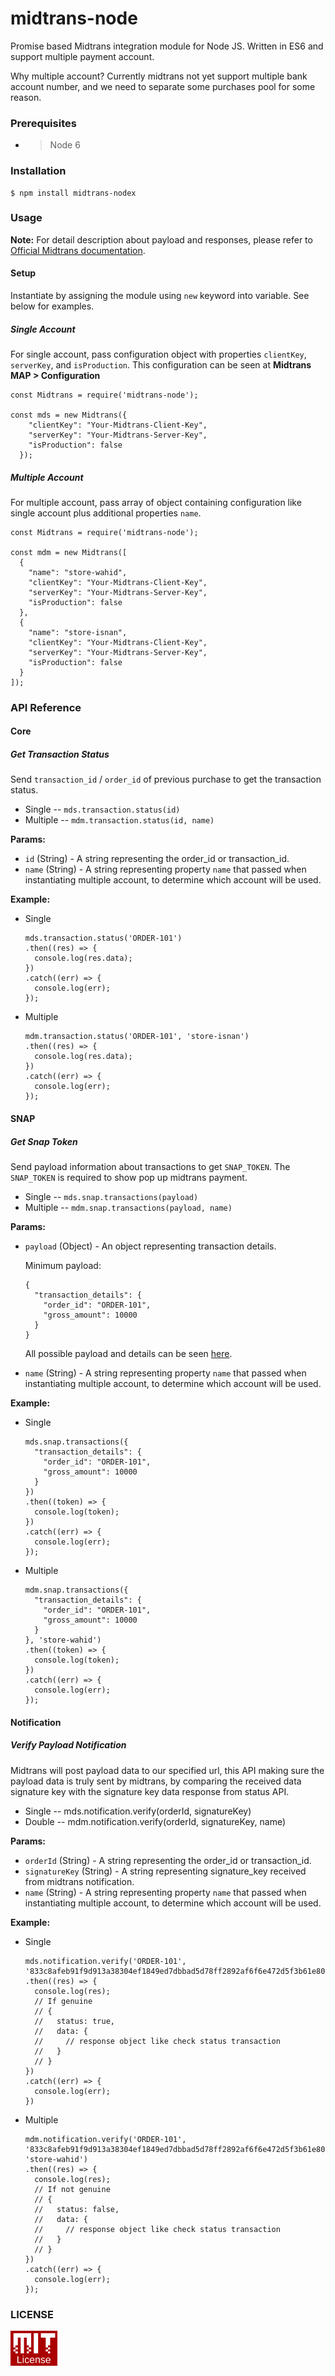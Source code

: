# midtrans-node

Promise based Midtrans integration module for Node JS. Written in ES6 and support multiple payment account.

Why multiple account? Currently midtrans not yet support multiple bank account number, and we need to separate some purchases pool for some reason.

### Prerequisites

- > Node 6

### Installation

```
$ npm install midtrans-nodex
```

### Usage

__Note:__ For detail description about payload and responses, please refer to [Official Midtrans documentation](http://api-docs.midtrans.com/#api-methods).

#### Setup

Instantiate by assigning the module using `new` keyword into variable. See below for examples.

##### Single Account

For single account, pass configuration object with properties `clientKey`, `serverKey`, and `isProduction`. This configuration can be seen at __Midtrans MAP > Configuration__

```
const Midtrans = require('midtrans-node');

const mds = new Midtrans({
    "clientKey": "Your-Midtrans-Client-Key",
    "serverKey": "Your-Midtrans-Server-Key",
    "isProduction": false
  });
```

##### Multiple Account

For multiple account, pass array of object containing configuration like single account plus additional properties `name`.

```
const Midtrans = require('midtrans-node');

const mdm = new Midtrans([
  {
    "name": "store-wahid",
    "clientKey": "Your-Midtrans-Client-Key",
    "serverKey": "Your-Midtrans-Server-Key",
    "isProduction": false
  },
  {
    "name": "store-isnan",
    "clientKey": "Your-Midtrans-Client-Key",
    "serverKey": "Your-Midtrans-Server-Key",
    "isProduction": false
  }
]);
```

### API Reference

#### Core

##### Get Transaction Status

Send `transaction_id` / `order_id` of previous purchase to get the transaction status.

- Single -- `mds.transaction.status(id)`
- Multiple -- `mdm.transaction.status(id, name)`


__Params:__

- `id` (String) - A string representing the order_id or transaction_id.
- `name` (String) - A string representing property `name` that passed when instantiating multiple account, to determine which account will be used.


__Example:__

- Single

  ```
  mds.transaction.status('ORDER-101')
  .then((res) => {
    console.log(res.data);
  })
  .catch((err) => {
    console.log(err);
  });
  ```

- Multiple

  ```
  mdm.transaction.status('ORDER-101', 'store-isnan')
  .then((res) => {
    console.log(res.data);
  })
  .catch((err) => {
    console.log(err);
  });
  ```


#### SNAP

##### Get Snap Token

Send payload information about transactions to get `SNAP_TOKEN`. The `SNAP_TOKEN` is required to show pop up midtrans payment.

- Single -- `mds.snap.transactions(payload)`
- Multiple -- `mdm.snap.transactions(payload, name)`


__Params:__

- `payload` (Object) - An object representing transaction details.

  Minimum payload:
  ```
  {
    "transaction_details": {
      "order_id": "ORDER-101",
      "gross_amount": 10000
    }
  }
  ```

  All possible payload and details can be seen [here](https://snap-docs.midtrans.com/#json-parameter-request-body).

- `name` (String) -  A string representing property `name` that passed when instantiating multiple account, to determine which account will be used.


__Example:__

- Single

  ```
  mds.snap.transactions({
    "transaction_details": {
      "order_id": "ORDER-101",
      "gross_amount": 10000
    }
  })
  .then((token) => {
    console.log(token);
  })
  .catch((err) => {
    console.log(err);
  });
  ```

- Multiple

  ```
  mdm.snap.transactions({
    "transaction_details": {
      "order_id": "ORDER-101",
      "gross_amount": 10000
    }
  }, 'store-wahid')
  .then((token) => {
    console.log(token);
  })
  .catch((err) => {
    console.log(err);
  });
  ```


#### Notification

##### Verify Payload Notification

Midtrans will post payload data to our specified url, this API making sure the payload data is truly sent by midtrans, by comparing the received data signature key with the signature key data response from status API.

- Single -- mds.notification.verify(orderId, signatureKey)
- Double -- mdm.notification.verify(orderId, signatureKey, name)

__Params:__

- `orderId` (String) - A string representing the order_id or transaction_id.
- `signatureKey` (String) - A string representing signature_key received from midtrans notification.
- `name` (String) -  A string representing property `name` that passed when instantiating multiple account, to determine which account will be used.

__Example:__

- Single
  ```
  mds.notification.verify('ORDER-101', '833c8afeb91f9d913a38304ef1849ed7dbbad5d78ff2892af6f6e472d5f3b61e803ba92c198cb587f3222a746821ad71eda22a594f5b21445a0822d807fc4097')
  .then((res) => {
    console.log(res);
    // If genuine
    // {
    //   status: true,
    //   data: {
    //     // response object like check status transaction
    //   }
    // }
  })
  .catch((err) => {
    console.log(err);
  })
  ```

- Multiple
  ```
  mdm.notification.verify('ORDER-101', '833c8afeb91f9d913a38304ef1849ed7dbbad5d78ff2892af6f6e472d5f3b61e803ba92c198cb587f3222a746821ad71eda22a594f5b21445a0822d807fc4097', 'store-wahid')
  .then((res) => {
    console.log(res);
    // If not genuine
    // {
    //   status: false,
    //   data: {
    //     // response object like check status transaction
    //   }
    // }
  })
  .catch((err) => {
    console.log(err);
  });
  ```
  
### LICENSE

<a href="LICENSE">
<img src="https://raw.githubusercontent.com/valutac/accent/master/mit.png" width="75"></img>
</a>


